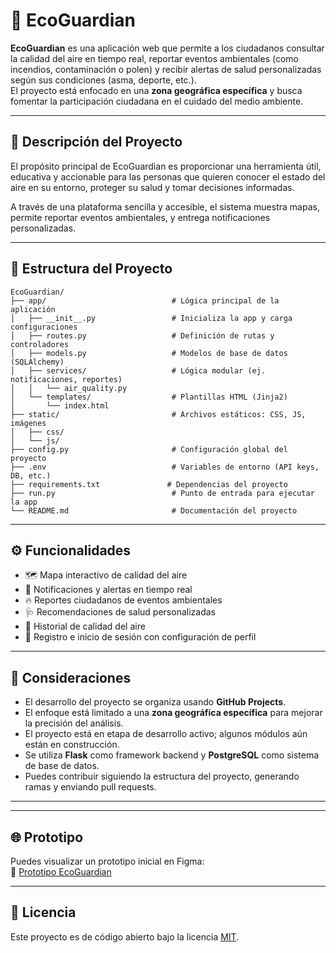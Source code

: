 # 🌿 EcoGuardian

**EcoGuardian** es una aplicación web que permite a los ciudadanos consultar la calidad del aire en tiempo real, reportar eventos ambientales (como incendios, contaminación o polen) y recibir alertas de salud personalizadas según sus condiciones (asma, deporte, etc.).  
El proyecto está enfocado en una **zona geográfica específica** y busca fomentar la participación ciudadana en el cuidado del medio ambiente.

---

## 🧾 Descripción del Proyecto

El propósito principal de EcoGuardian es proporcionar una herramienta útil, educativa y accionable para las personas que quieren conocer el estado del aire en su entorno, proteger su salud y tomar decisiones informadas.  

A través de una plataforma sencilla y accesible, el sistema muestra mapas, permite reportar eventos ambientales, y entrega notificaciones personalizadas.

---

## 📁 Estructura del Proyecto

```plaintext
EcoGuardian/
├── app/                            # Lógica principal de la aplicación
│   ├── __init__.py                 # Inicializa la app y carga configuraciones
│   ├── routes.py                   # Definición de rutas y controladores
│   ├── models.py                   # Modelos de base de datos (SQLAlchemy)
│   ├── services/                   # Lógica modular (ej. notificaciones, reportes)
│   │   └── air_quality.py
│   └── templates/                  # Plantillas HTML (Jinja2)
│       └── index.html
├── static/                         # Archivos estáticos: CSS, JS, imágenes
│   ├── css/
│   └── js/
├── config.py                       # Configuración global del proyecto
├── .env                            # Variables de entorno (API keys, DB, etc.)
├── requirements.txt               # Dependencias del proyecto
├── run.py                          # Punto de entrada para ejecutar la app
└── README.md                       # Documentación del proyecto
```````

---

## ⚙️ Funcionalidades

- 🗺️ Mapa interactivo de calidad del aire
- 📢 Notificaciones y alertas en tiempo real
- 🔥 Reportes ciudadanos de eventos ambientales
- 🩺 Recomendaciones de salud personalizadas
- 🧾 Historial de calidad del aire
- 👤 Registro e inicio de sesión con configuración de perfil

---

## 📌 Consideraciones

- El desarrollo del proyecto se organiza usando **GitHub Projects**.
- El enfoque está limitado a una **zona geográfica específica** para mejorar la precisión del análisis.
- El proyecto está en etapa de desarrollo activo; algunos módulos aún están en construcción.
- Se utiliza **Flask** como framework backend y **PostgreSQL** como sistema de base de datos.
- Puedes contribuir siguiendo la estructura del proyecto, generando ramas y enviando pull requests.

---

---

## 🌐 Prototipo

Puedes visualizar un prototipo inicial en Figma:  
🔗 [Prototipo EcoGuardian](https://www.figma.com/proto/3gqMd3edEjIf25vP4GZGiY/EcoGuardian?node-id=22-8&t=bIS0fmMzYwTap3u7-1&scaling=scale-down&content-scaling=fixed&page-id=0%3A1&starting-point-node-id=22%3A8)

---

## 📄 Licencia

Este proyecto es de código abierto bajo la licencia [MIT](https://opensource.org/licenses/MIT).
